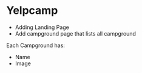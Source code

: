 # Yelpcamp

* Adding Landing Page
* Add campground page that lists all campground

Each Campground has:
* Name
* Image
